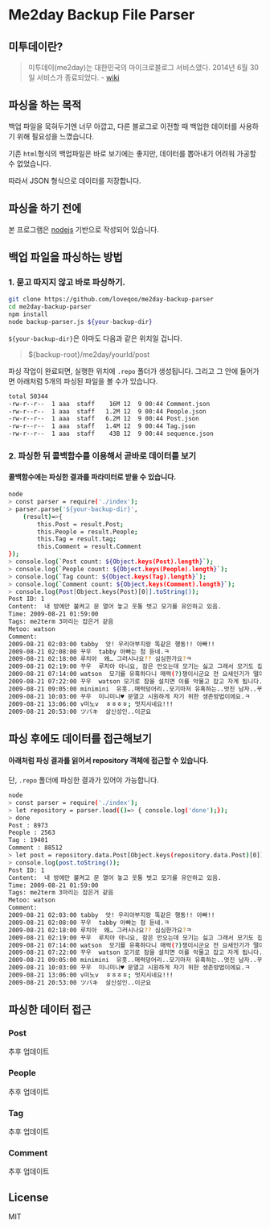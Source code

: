 # Me2day Backup File Parser

## 미투데이란?
> 미투데이(me2day)는 대한민국의 마이크로블로그 서비스였다. 2014년 6월 30일 서비스가 종료되었다.
\- [wiki](https://en.wikipedia.org/wiki/Me2day)

## 파싱을 하는 목적
백업 파일을 묵혀두기엔 너무 아깝고, 다른 블로그로 이전할 때 백업한 데이터를 사용하기 위해 필요성을 느꼈습니다.

기존 `html`형식의 백업파일은 바로 보기에는 좋지만, 데이터를 뽑아내기 어려워 가공할 수 없었습니다. 

따라서 JSON 형식으로 데이터를 저장합니다.

## 파싱을 하기 전에
본 프로그램은 [nodejs](https://nodejs.org/ko/) 기반으로 작성되어 있습니다.

## 백업 파일을 파싱하는 방법
### 1. 묻고 따지지 않고 바로 파싱하기.
```sh
git clone https://github.com/loveqoo/me2day-backup-parser
cd me2day-backup-parser
npm install
node backup-parser.js ${your-backup-dir}
```
`${your-backup-dir}`은 아마도 다음과 같은 위치일 겁니다. 
> ${backup-root}/me2day/yourId/post

파싱 작업이 완료되면, 실행한 위치에 `.repo` 폴더가 생성됩니다.
그리고 그 안에 들어가면 아래처럼 5개의 파싱된 파일을 볼 수가 있습니다.
```bash
total 50344
-rw-r--r--  1 aaa  staff    16M 12  9 00:44 Comment.json
-rw-r--r--  1 aaa  staff   1.2M 12  9 00:44 People.json
-rw-r--r--  1 aaa  staff   6.2M 12  9 00:44 Post.json
-rw-r--r--  1 aaa  staff   1.4M 12  9 00:44 Tag.json
-rw-r--r--  1 aaa  staff    43B 12  9 00:44 sequence.json
```
### 2. 파싱한 뒤 콜백함수를 이용해서 곧바로 데이터를 보기
#### 콜백함수에는 파싱한 결과를 파라미터로 받을 수 있습니다.
```sh
node
> const parser = require('./index');
> parser.parse('${your-backup-dir}', 
    (result)=>{ 
        this.Post = result.Post; 
        this.People = result.People; 
        this.Tag = result.tag; 
        this.Comment = result.Comment
});
> console.log(`Post count: ${Object.keys(Post).length}`);
> console.log(`People count: ${Object.keys(People).length}`);
> console.log(`Tag count: ${Object.keys(Tag).length}`);
> console.log(`Comment count: ${Object.keys(Comment).length}`);
> console.log(Post[Object.keys(Post)[0]].toString());
Post ID: 1
Content:  내 방에만 불켜고 문 열어 놓고 웃통 벗고 모기를 유인하고 있음. 
Time: 2009-08-21 01:59:00
Tags: me2term 3마리는 잡은거 같음
Metoo: watson
Comment: 
2009-08-21 02:03:00 tabby  앗! 우리아부지랑 똑같은 행동!! 아빠!! 
2009-08-21 02:08:00 꾸우  tabby 아빠는 첨 듣네.ㅋ 
2009-08-21 02:18:00 루치아  왜… 그러시나요?? 심심한가요?ㅋ 
2009-08-21 02:19:00 꾸우  루치아 아니요, 잠은 안오는데 모기는 싫고 그래서 모기도 잡을 겸 요러고 있어요. 
2009-08-21 07:14:00 watson  모기를 유혹하다니 매력(?)쟁이시군요 전 요새인기가 떨어졌는지 안물리는^^; 
2009-08-21 07:22:00 꾸우  watson 모기로 잠을 설치면 이를 악물고 잡고 자게 됩니다. 
2009-08-21 09:05:00 minimini  유훗..매력덩어리..모기마저 유혹하는..멋진 남자..꾸엄마 
2009-08-21 10:03:00 꾸우  미니미니♥ 문열고 시원하게 자기 위한 생존방법이에요.ㅋ 
2009-08-21 13:06:00 v미노v  ㅎㅎㅎㅎ; 멋지시네요!!! 
2009-08-21 20:53:00 ツバキ  살신성인..이군요 
```
## 파싱 후에도 데이터를 접근해보기
#### 아래처럼 파싱 결과를 읽어서 repository 객체에 접근할 수 있습니다.
단, `.repo` 폴더에 파싱한 결과가 있어야 가능합니다.
```sh
node
> const parser = require('./index');
> let repository = parser.load(()=> { console.log('done');});
> done
Post : 8973
People : 2563
Tag : 19401
Comment : 88512
> let post = repository.data.Post[Object.keys(repository.data.Post)[0]];
> console.log(post.toString());
Post ID: 1
Content:  내 방에만 불켜고 문 열어 놓고 웃통 벗고 모기를 유인하고 있음. 
Time: 2009-08-21 01:59:00
Tags: me2term 3마리는 잡은거 같음
Metoo: watson
Comment: 
2009-08-21 02:03:00 tabby  앗! 우리아부지랑 똑같은 행동!! 아빠!! 
2009-08-21 02:08:00 꾸우  tabby 아빠는 첨 듣네.ㅋ 
2009-08-21 02:18:00 루치아  왜… 그러시나요?? 심심한가요?ㅋ 
2009-08-21 02:19:00 꾸우  루치아 아니요, 잠은 안오는데 모기는 싫고 그래서 모기도 잡을 겸 요러고 있어요. 
2009-08-21 07:14:00 watson  모기를 유혹하다니 매력(?)쟁이시군요 전 요새인기가 떨어졌는지 안물리는^^; 
2009-08-21 07:22:00 꾸우  watson 모기로 잠을 설치면 이를 악물고 잡고 자게 됩니다. 
2009-08-21 09:05:00 minimini  유훗..매력덩어리..모기마저 유혹하는..멋진 남자..꾸엄마 
2009-08-21 10:03:00 꾸우  미니미니♥ 문열고 시원하게 자기 위한 생존방법이에요.ㅋ 
2009-08-21 13:06:00 v미노v  ㅎㅎㅎㅎ; 멋지시네요!!! 
2009-08-21 20:53:00 ツバキ  살신성인..이군요 

```
## 파싱한 데이터 접근
### Post
추후 업데이트
### People
추후 업데이트
### Tag
추후 업데이트
### Comment
추후 업데이트
## License
MIT
